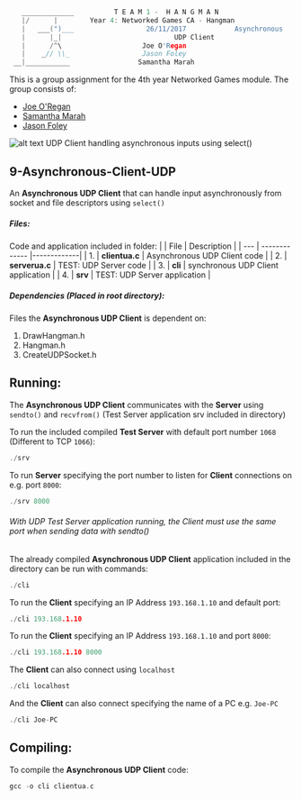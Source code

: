 ```c
   _____________          T E A M 1 -  H A N G M A N
   |/      |        Year 4: Networked Games CA - Hangman
   |   ___(")___                  26/11/2017			Asynchronous
   |      |_| 							 UDP Client
   |      /^\                    Joe O'Regan
   |    _// \\_                  Jason Foley
 __|___________                 Samantha Marah
```

This is a group assignment for the 4th year Networked Games module. The group consists of:

  * [Joe O'Regan](https://github.com/joeaoregan)
  * [Samantha Marah](https://github.com/jasfoley)
  * [Jason Foley](https://github.com/samanthamarah)

![alt text](https://raw.githubusercontent.com/joeaoregan/Yr4-NetworkGames-Hangman/master/Screenshots/9AsynchronousClientUDP.png "Asynchronous UDP Client")
UDP Client handling asynchronous inputs using select() 

## 9-Asynchronous-Client-UDP

An **Asynchronous UDP Client** that can handle input asynchronously from socket and file descriptors using `select()`

##### Files:

Code and application included in folder:
|  | File        | Description           |
| --- | ------------- |-------------|
| 1. | **clientua.c** | Asynchronous UDP Client code |
| 2. | **serverua.c** | TEST: UDP Server code |
| 3. | **cli** | synchronous UDP Client application |
| 4. | **srv** | TEST: UDP Server application |

##### Dependencies (Placed in root directory):
Files the **Asynchronous UDP Client** is dependent on:

1. DrawHangman.h
2. Hangman.h
3. CreateUDPSocket.h

## Running:

The **Asynchronous UDP Client** communicates with the **Server** using `sendto()` and `recvfrom()` (Test Server application srv included in directory)

To run the included compiled **Test Server** with default port number `1068` (Different to TCP `1066`):
```c
./srv
```

To run **Server** specifying the port number to listen for **Client** connections on e.g. port `8000`:
```c
./srv 8000
```

###### With UDP Test Server application running, the Client must use the same port when sending data with sendto()


The already compiled **Asynchronous UDP Client** application included in the directory can be run with commands: 

```c
./cli
```

To run the **Client** specifying an IP Address `193.168.1.10` and default port: 
```c
./cli 193.168.1.10
```

To run the **Client** specifying an IP Address `193.168.1.10` and port `8000`: 
```c
./cli 193.168.1.10 8000
```

The **Client** can also connect using `localhost`
```c
./cli localhost
```

And the **Client** can also connect specifying the name of a PC e.g. `Joe-PC`
```c
./cli Joe-PC
```

## Compiling:

To compile the **Asynchronous UDP Client** code:
```c
gcc -o cli clientua.c
```

